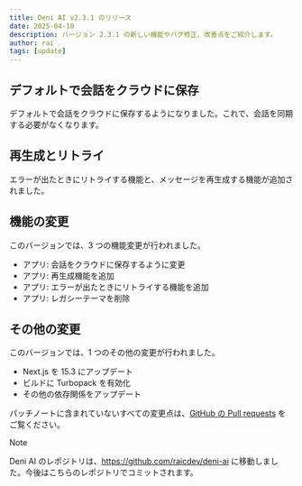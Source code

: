 ```yaml
---
title: Deni AI v2.3.1 のリリース
date: 2025-04-10
description: バージョン 2.3.1 の新しい機能やバグ修正、改善点をご紹介します。
author: rai
tags: [update]
---
```


## デフォルトで会話をクラウドに保存

デフォルトで会話をクラウドに保存するようになりました。これで、会話を同期する必要がなくなります。

## 再生成とリトライ

エラーが出たときにリトライする機能と、メッセージを再生成する機能が追加されました。

## 機能の変更

このバージョンでは、3 つの機能変更が行われました。

- アプリ: 会話をクラウドに保存するように変更
- アプリ: 再生成機能を追加
- アプリ: エラーが出たときにリトライする機能を追加
- アプリ: レガシーテーマを削除

## その他の変更

このバージョンでは、1 つのその他の変更が行われました。

- Next.js を 15.3 にアップデート
- ビルドに Turbopack を有効化
- その他の依存関係をアップデート

パッチノートに含まれていないすべての変更点は、[GitHub の Pull requests](https://github.com/raicdev/deni-ai/pull/5) をご覧ください。

> [!NOTE]
> Deni AI のレポジトリは、https://github.com/raicdev/deni-ai に移動しました。今後はこちらのレポジトリでコミットされます。
